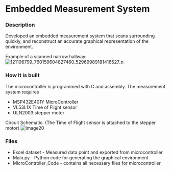 # Embedded Measurement System
### Description 
Developed an embedded measurement system that scans surrounding quickly, and reconstruct an accurate graphical representation of the environment.

Example of a scanned narrow hallway:
![121106799_760159604827460_52969989181416527_n](https://user-images.githubusercontent.com/46755190/95444662-10343500-092c-11eb-96f6-97ed3e5d70f0.png)

### How it is built
The microcontroller is programmed with C and assembly. The measurement system requires
* MSP432E401Y MicroController
* VL53L1X Time of Flight sensor
* ULN2003 stepper motor

Circuit Schematic:
(The Time of Flight sensor is attached to the stepper motor)
![image20](https://user-images.githubusercontent.com/46755190/95446355-2c38d600-092e-11eb-9f07-e685d53aa24b.png)

### Files
* Excel dataset - Measured data point and exported from microcontroller
* Main.py - Python code for generating the graphical environment 
* MicroController_Code - contains all necessary files for microcontroller






